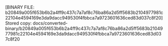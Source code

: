 [BINARY FILE: b20849a005f653b6b2a4ff9c437c7a7af8c76ba86a2d5ff5683b2104977981c22104e4594169e3da9dacc949530f4fbbca7a9723601636ced83d037c8f20]
Stored copy: docs/converted-binary/b20849a005f653b6b2a4ff9c437c7a7af8c76ba86a2d5ff5683b2104977981c22104e4594169e3da9dacc949530f4fbbca7a9723601636ced83d037c8f20
